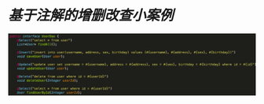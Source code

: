 # ***基于注解的增删改查小案例***

![正事配图](https://raw.githubusercontent.com/undermoonoldman/JavaFamilyBucket/master/Resource/IMG/087.jpg)